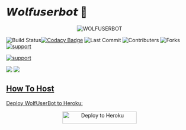 # 𝙒𝙤𝙡𝙛𝙪𝙨𝙚𝙧𝙗𝙤𝙩 🐺



<p align="center">
<img src="https://telegra.ph/file/500234445239ebade2d49.jpg" alt="WOLFUSERBOT">
  
![Build Status](https://travis-ci.com/MrSammyXD/wolfuserbot.svg?branch=sql-extended)[![Codacy Badge](https://app.codacy.com/project/badge/Grade/38fee611df7c4312be63a15cad64a50a)](https://www.codacy.com/manual/MrSammyXD/wolfuserbot?utm_source=github.com&amp;utm_medium=referral&amp;utm_content=MrSammyXD/wolfuserbot&amp;utm_campaign=Badge_Grade) ![Last Commit](https://img.shields.io/github/last-commit/MrSammyXD/wolfuserbot) ![Contributers](https://img.shields.io/github/contributors/MrSammyXD/wolfuserbot) ![Forks](https://img.shields.io/github/forks/MrSammyXD/wolfuserbot)     
<a href="https://t.me/WolfBotChats"> <img src="https://img.shields.io/badge/telegram-Support_Group-blue?style=social&logo=telegram" alt="support" /></a> </p> <a href="https://t.me/WolfUpdates"> <img src="https://img.shields.io/badge/telegram-Support_Channel-blue?style=social&logo=telegram" alt="support" /></a>

</p>
<a href="https://youtu.be/VnKXvIWWfu8"><img src="https://img.shields.io/badge/How%20To%20Deploy-LATEST-blue.svg?logo=Youtube"></a>
<a href="https://youtu.be/VnKXvIWWfu8"><img src="https://img.shields.io/youtube/views/VnKXvIWWfu8?style=social">


## How To Host
Deploy WolfUserBot to Heroku:

<p align="center"><a href="https://heroku.com/deploy?template=https://github.com/MrSammyXD/wolfuserbot"> <img src="https://telegra.ph/file/3d5baaff9cbb43c5a525e.png" alt="Deploy to Heroku" width="200" height="33.33"/></a></p>

